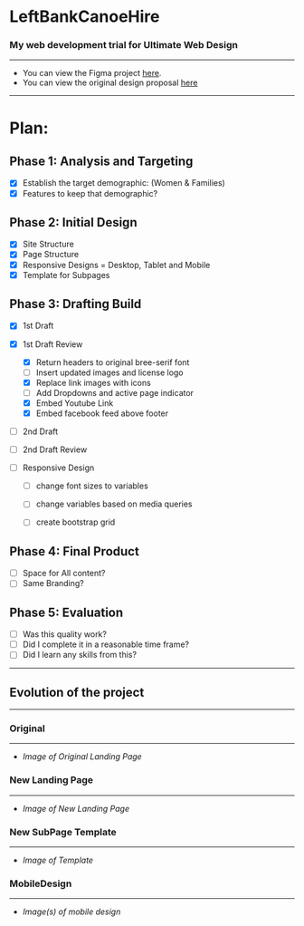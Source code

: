 # LeftBankCanoeHire
### My web development trial for Ultimate Web Design

---

- You can view the Figma project [here](https://www.figma.com/files/project/24930733/LeftBankCanoe).
- You can view the original design proposal [here](https://docs.google.com/presentation/d/1PWN0VW3nIfn-EHy35xhY78X3SZEDh-8Zp8Qg7f8cwCE/edit?usp=sharing)

---
# Plan:

## Phase 1: Analysis and Targeting

- [x] Establish the target demographic: (Women & Families)
- [x] Features to keep that demographic?

## Phase 2: Initial Design

- [x] Site Structure
- [x] Page Structure
- [x] Responsive Designs = Desktop, Tablet and Mobile
- [x] Template for Subpages

## Phase 3: Drafting Build

- [x] 1st Draft
- [x] 1st Draft Review
     - [x] Return headers to original bree-serif font
     - [ ] Insert updated images and license logo
     - [x] Replace link images with icons
     - [ ] Add Dropdowns and active page indicator
     - [x] Embed Youtube Link
     - [x] Embed facebook feed above footer
- [ ] 2nd Draft
- [ ] 2nd Draft Review

- [ ] Responsive Design
    - [ ] change font sizes to variables
    - [ ] change variables based on media queries
    - [ ] create bootstrap grid


## Phase 4: Final Product

- [ ] Space for All content?
- [ ] Same Branding?

## Phase 5: Evaluation

- [ ] Was this quality work?
- [ ] Did I complete it in a reasonable time frame?
- [ ] Did I learn any skills from this?

---

## Evolution of the project
---

### Original 
---
- *Image of Original Landing Page* 
### New Landing Page
---
- *Image of New Landing Page*
### New SubPage Template
---
- *Image of Template*
### MobileDesign
---
- *Image(s) of mobile design*
